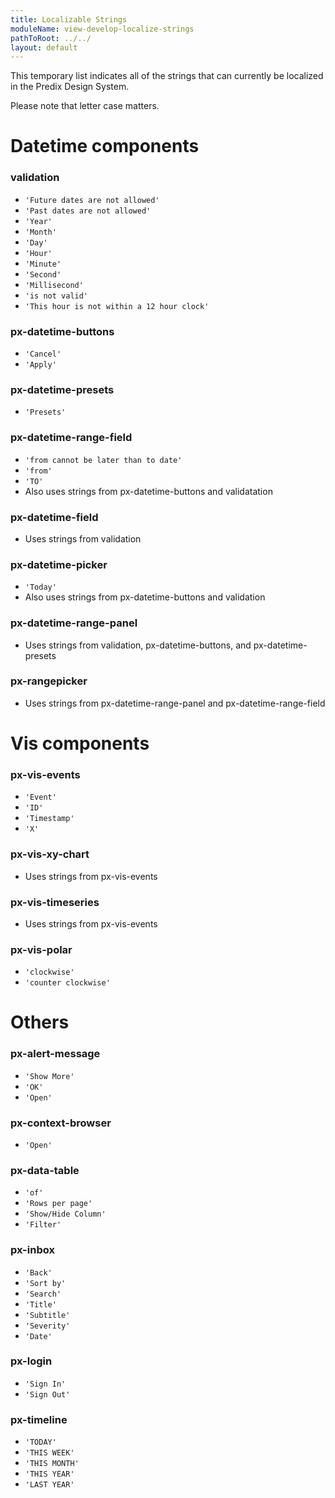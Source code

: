```yaml
---
title: Localizable Strings
moduleName: view-develop-localize-strings
pathToRoot: ../../
layout: default
---
```


This temporary list indicates all of the strings that can currently be localized in the Predix Design System.

Please note that letter case matters.

# Datetime components

### validation
* `'Future dates are not allowed'`
* `'Past dates are not allowed'`
* `'Year'`
* `'Month'`
* `'Day'`
* `'Hour'`
* `'Minute'`
* `'Second'`
* `'Millisecond'`
* `'is not valid'`
* `'This hour is not within a 12 hour clock'`

### px-datetime-buttons
* `'Cancel'`
* `'Apply'`

### px-datetime-presets
* `'Presets'`

### px-datetime-range-field
* `'from cannot be later than to date'`
* `'from'`
* `'TO'`
* Also uses strings from px-datetime-buttons and validatation

### px-datetime-field
* Uses strings from validation

### px-datetime-picker
* `'Today'`
* Also uses strings from px-datetime-buttons and validation

### px-datetime-range-panel
* Uses strings from validation, px-datetime-buttons, and px-datetime-presets

### px-rangepicker
* Uses strings from px-datetime-range-panel and px-datetime-range-field

# Vis components

### px-vis-events
* `'Event'`
* `'ID'`
* `'Timestamp'`
* `'X'`

### px-vis-xy-chart
* Uses strings from px-vis-events

### px-vis-timeseries
* Uses strings from px-vis-events

### px-vis-polar
* `'clockwise'`
* `'counter clockwise'`

# Others

### px-alert-message
* `'Show More'`
* `'OK'`
* `'Open'`

### px-context-browser
* `'Open'`

### px-data-table
* `'of'`
* `'Rows per page'`
* `'Show/Hide Column'`
* `'Filter'`

### px-inbox
* `'Back'`
* `'Sort by'`
* `'Search'`
* `'Title'`
* `'Subtitle'`
* `'Severity'`
* `'Date'`

### px-login
* `'Sign In'`
* `'Sign Out'`

### px-timeline
* `'TODAY'`
* `'THIS WEEK'`
* `'THIS MONTH'`
* `'THIS YEAR'`
* `'LAST YEAR'`
